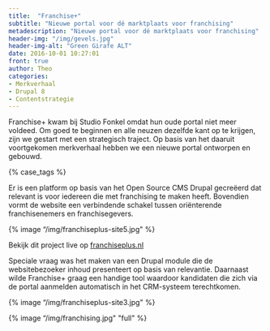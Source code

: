 ```yaml
---
title:  "Franchise+"
subtitle: "Nieuwe portal voor dé marktplaats voor franchising"
metadescription: "Nieuwe portal voor dé marktplaats voor franchising"
header-img: "/img/gevels.jpg"
header-img-alt: "Green Girafe ALT"
date: 2016-10-01 10:27:01
front: true
author: Theo
categories: 
- Merkverhaal
- Drupal 8
- Contentstrategie
---
```

Franchise+ kwam bij Studio Fonkel omdat hun oude portal niet meer voldeed. Om goed te beginnen en alle neuzen dezelfde kant op te krijgen, zijn we gestart met een strategisch traject. Op basis van het daaruit voortgekomen merkverhaal hebben we een nieuwe portal ontworpen en gebouwd. 

{% case_tags %}

Er is een platform op basis van het Open Source CMS Drupal gecreëerd dat relevant is voor iedereen die met franchising te maken heeft. Bovendien vormt de website een verbindende schakel tussen oriënterende franchisenemers en franchisegevers. 

{% image “/img/franchiseplus-site5.jpg" %}

Bekijk dit project live op <a href="http://franchiseplus.nl/" target="_blank">franchiseplus.nl</a>

Speciale vraag was het maken van een Drupal module die de websitebezoeker inhoud presenteert op basis van relevantie. Daarnaast wilde Franchise+ graag een handige tool waardoor kandidaten die zich via de portal aanmelden automatisch in het CRM-systeem terechtkomen.

{% image “/img/franchiseplus-site3.jpg" %}

{% image “/img/franchising.jpg" "full" %}
